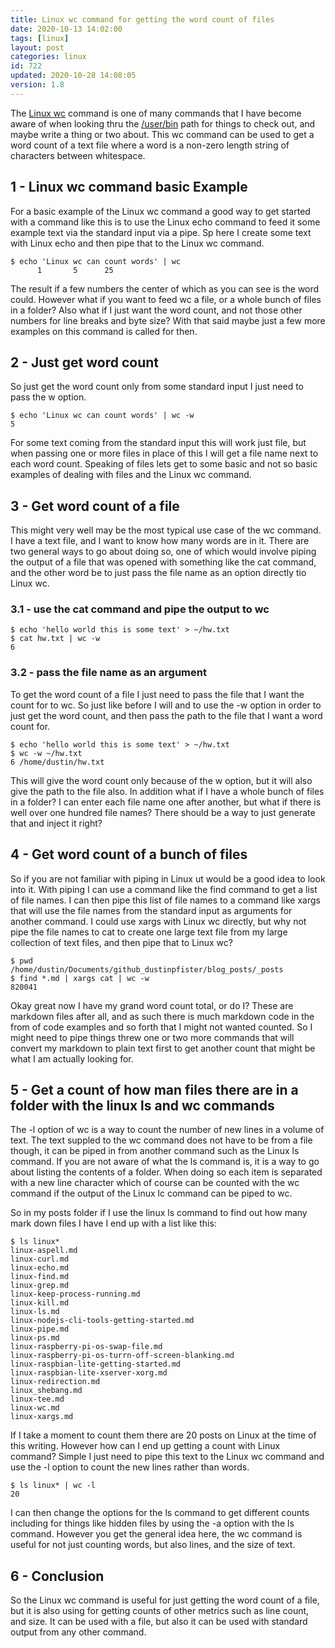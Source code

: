 ```yaml
---
title: Linux wc command for getting the word count of files
date: 2020-10-13 14:02:00
tags: [linux]
layout: post
categories: linux
id: 722
updated: 2020-10-28 14:08:05
version: 1.8
---
```


The [Linux wc](https://en.wikipedia.org/wiki/Wc_%28Unix%29) command is one of many commands that I have become aware of when looking thru the [\/user\/bin](http://www.linfo.org/usr_bin.html) path for things to check out, and maybe write a thing or two about. This wc command can be used to get a word count of a text file where a word is a non-zero length string of characters between whitespace.

<!-- more -->

## 1 - Linux wc command basic Example

For a basic example of the Linux wc command a good way to get started with a command like this is to use the Linux echo command to feed it some example text via the standard input via a pipe. Sp here I create some text with Linux echo and then pipe that to the Linux wc command.

```
$ echo 'Linux wc can count words' | wc
      1       5      25
```

The result if a few numbers the center of which as you can see is the word could. However what if you want to feed wc a file, or a whole bunch of files in a folder? Also what if I just want the word count, and not those other numbers for line breaks and byte size? With that said maybe just a few more examples on this command is called for then.

## 2 - Just get word count

So just get the word count only from some standard input I just need to pass the w option.

```
$ echo 'Linux wc can count words' | wc -w
5
```

For some text coming from the standard input this will work just file, but when passing one or more files in place of this I will get a file name next to each word count. Speaking of files lets get to some basic and not so basic examples of dealing with files and the Linux wc command.

## 3 - Get word count of a file

This might very well may be the most typical use case of the wc command. I have a text file, and I want to know how many words are in it. There are two general ways to go about doing so, one of which would involve piping the output of a file that was opened with something like the cat command, and the other word be to just pass the file name as an option directly tio Linux wc.

### 3.1 - use the cat command and pipe the output to wc

```
$ echo 'hello world this is some text' > ~/hw.txt
$ cat hw.txt | wc -w
6
```

### 3.2 - pass the file name as an argument

To get the word count of a file I just need to pass the file that I want the count for to wc. So just like before I will and to use the -w option in order to just get the word count, and then pass the path to the file that I want a word count for.


```
$ echo 'hello world this is some text' > ~/hw.txt
$ wc -w ~/hw.txt
6 /home/dustin/hw.txt
```

This will give the word count only because of the w option, but it will also give the path to the file also. In addition what if I have a whole bunch of files in a folder? I can enter each file name one after another, but what if there is well over one hundred file names? There should be a way to just generate that and inject it right?

## 4 - Get word count of a bunch of files

So if you are not familiar with piping in Linux ut would be a good idea to look into it. With piping I can use a command like the find command to get a list of file names. I can then pipe this list of file names to a command like xargs that will use the file names from the standard input as arguments for another command. I could use xargs with Linux wc directly, but why not pipe the file names to cat to create one large text file from my large collection of text files, and then pipe that to Linux wc?

```
$ pwd
/home/dustin/Documents/github_dustinpfister/blog_posts/_posts
$ find *.md | xargs cat | wc -w
820041
```

Okay great now I have my grand word count total, or do I? These are markdown files after all, and as such there is much markdown code in the from of code examples and so forth that I might not wanted counted. So I might need to pipe things threw one or two more commands that will convert my markdown to plain text first to get another count that might be what I am actually looking for.

## 5 - Get a count of how man files there are in a folder with the linux ls and wc commands

The -l option of wc is a way to count the number of new lines in a volume of text. The text suppled to the wc command does not have to be from a file though, it can be piped in from another command such as the Linux ls command. If you are not aware of what the ls command is, it is a way to go about listing the contents of a folder. When doing so each item is separated with a new line character which of course can be counted with the wc command if the output of the Linux lc command can be piped to wc.

So in my posts folder if I use the linux ls command to find out how many mark down files I have I end up with a list like this:

```
$ ls linux*
linux-aspell.md
linux-curl.md
linux-echo.md
linux-find.md
linux-grep.md
linux-keep-process-running.md
linux-kill.md
linux-ls.md
linux-nodejs-cli-tools-getting-started.md
linux-pipe.md
linux-ps.md
linux-raspberry-pi-os-swap-file.md
linux-raspberry-pi-os-turrn-off-screen-blanking.md
linux-raspbian-lite-getting-started.md
linux-raspbian-lite-xserver-xorg.md
linux-redirection.md
linux_shebang.md
linux-tee.md
linux-wc.md
linux-xargs.md
```

If I take a moment to count them there are 20 posts on Linux at the time of this writing. However how can I end up getting a count with Linux command? Simple I just need to pipe this text to the Linux wc command and use the -l option to count the new lines rather than words.

```
$ ls linux* | wc -l
20
```

I can then change the options for the ls command to get different counts including for things like hidden files by using the -a option with the ls command. However you get the general idea here, the wc command is useful for not just counting words, but also lines, and the size of text.

## 6 - Conclusion

So the Linux wc command is useful for just getting the word count of a file, but it is also using for getting counts of other metrics such as line count, and size. It can be used with a file, but also it can be used with standard output from any other command.
